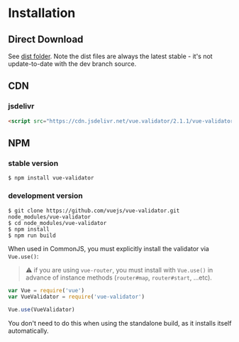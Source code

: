 # Installation

## Direct Download

See [dist folder](https://github.com/vuejs/vue-validator/tree/dev/dist). Note the dist files are always the latest stable - it's not update-to-date with the dev branch source.

## CDN

### jsdelivr

```html
<script src="https://cdn.jsdelivr.net/vue.validator/2.1.1/vue-validator.min.js"></script>
```

## NPM

### stable version

    $ npm install vue-validator

### development version

    $ git clone https://github.com/vuejs/vue-validator.git node_modules/vue-validator
    $ cd node_modules/vue-validator
    $ npm install
    $ npm run build

When used in CommonJS, you must explicitly install the validator via `Vue.use()`:

> :warning: if you are using `vue-router`, you must install with `Vue.use()` in advance of instance methods (`router#map`, `router#start`, ...etc).

```javascript
var Vue = require('vue')
var VueValidator = require('vue-validator')

Vue.use(VueValidator)
```

You don't need to do this when using the standalone build, as it installs itself automatically.
